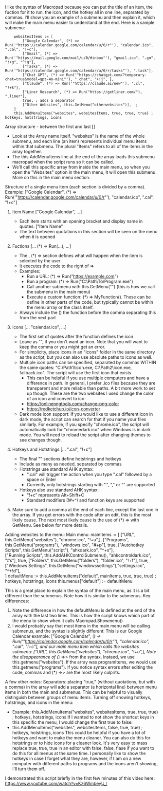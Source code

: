 
I like the syntax of Macropad because you can put the title of an item, the fuction for it to run, the icon, and the hotkey all in one line, separated by commas. I'll show you an example of a submenu and then explain it, which will make the main menu easier to understand at the end. Here is a sample submenu:

        websitesItems := [
            ["Google Calendar", (*) => Run('"https://calendar.google.com/calendar/u/0/r"'), "calendar.ico", ".cal", "!+c"],
            ["Gmail", (*) => Run('"https://mail.google.com/mail/u/0/#inbox"'), "gmail.ico", ".gm", "!+g", "^!g"],
            ["Tasks", (*) => Run('"https://calendar.google.com/calendar/u/0/r/tasks"'), ".task"],
            ["Chat GPT", (*) => Run('"https://chatgpt.com/?temporary-chat=true&model=gpt-4o-mini"'), ".chat", "+!j", ],
            ["Claude", (*) => Run('"https://claude.ai/new"'), ".cl", "!+k"], 
            ["Liner Research", (*) => Run("https://getliner.com/"), ".liner"],
            true, ; adds a separator
     	    ["Other Websites", this.GetMenu("otherwebsites")],  ; 
        ]
        this.AddMenuItems("websites", websitesItems, true, true, true) ; hotkeys, hotstrings, icons

Array structure - between the first and last []
- Look at the Array name itself. "websites" is the name of the whole submenu, and each line (an item) represents 
  individual menu items within that submenu. The plural "Items" refers to all of the items in the array together.
- The this.AddMenuItems line at the end of the array loads this submenu macropad when the script runs so it can be called.
- We'll call this specific array from inside the main menu, so when you open the "Websites" option in the main menu, it will open this submenu. More on this in the main menu section.

Structure of a single menu item (each section is divided by a comma). Example:
["Google Calendar", (*) => Run('"https://calendar.google.com/calendar/u/0/r"'), "calendar.ico", ".cal", "!+c"]

1. Item Name ["Google Calendar", ...]
   - Each item starts with an opening bracket and display name in quotes: ["Item Name"
   - The text between quotations in this section will be seen on the menu when it is opened

2. Fuctions [... (*) => Run(...), ...]
   - The , (*) => section defines what will happen when the item is selected by the user
   - It executes the code to the right of =>
   - Examples:
     - Run a URL: (*) => Run("https://example.com")
     - Run a program: (*) => Run("C:\Path\To\Program.exe")
     - Call another submenu with this.GetMenu("") (this is how we call the submenu in the main menu)
     - Execute a custom function: (*) => MyFunction(). These can be define in other parts of the code, but typically cannot be within the menu array or the class itself.
   - Always include the () the function before the comma separating this from the next part

3. Icons [... "calendar.ico", ...]
   - The first set of quotes after the function defines the icon
   - Leave as "", if you don't want an icon. Note that you will want to keep the comma or you might get an error. 
   - For simplicity, place icons in an "Icons" folder in the same directory as the script, but you can also use absolute paths to icons as well.
   - Multiple icon paths can be specified, separated by commas WITHIN the same quotes:
     "C:\Path1\icon.exe, C:\Path2\icon.exe, fallback.ico". The script will use the first icon that exists
     - This can be helpful if you use multiple computers and have a difference in path. In general, I prefer .ico files because they are transparent and more reliable than paths. A bit more work to set up though.
     These are the two websites I used change the color of an icon and convert to ico:
     - https://onlinepngtools.com/change-png-color
     - https://redketchup.io/icon-converter
   - Dark mode icon support: If you would like to use a different icon in dark mode, the script can search for that if you name your files similarly. For example, if you specify "chrome.ico", the script will automatically look for "chromedark.ico" when Windows is in dark mode. You will need to reload the script after changing themes to see changes though.

4. Hotkeys and Hotstrings [... ".cal", "!+c"]
   - The final "" sections define hotstrings and hotkeys
   - Include as many as needed, separated by commas
   - Hotstrings use standard AHK syntax:
     - ".cal" will trigger the action when you type ".cal" followed by a space or Enter
     - Currently only hotstrings starting with ".", "," or "\" are supported
   - Hotkeys also use standard AHK syntax:
     - "!+c" represents Alt+Shift+C
     - Standard modifiers (!#+^) and function keys are supported

5. Make sure to add a comma at the end of each line, except the last one in the array. If you get errors with the code after an edit, this is the most likely cause. The next most likely cause is the use of (*) => with GetMenu. See below for more details. 

Adding websites to the menu:
Main menu:
        mainItems := [
        ["URL", this.GetMenu("websites"), "chrome.ico", "!+u",], 
        ["Programs", this.GetMenu("programs"), "windows.ico", "#+p"],
        true,
        ["Autohotkey Scripts", this.GetMenu("script"), "ahkdark.ico", "^+s"],  
        ["Running Scripts", this.AddAHKControlSubmenu(), "ahkcontroldark.ico", "#s"],
        true,
        ["Folders", this.GetMenu("folders"), "folder.ico", "!+f"],
        true,  
        ["Windows Settings", this.GetMenu("windowssettings"),"settings.ico", "^+!d"],         
        ]
        defaultMenu := this.AddMenuItems("default", mainItems, true, true, true) ; hotkeys, hotstrings, icons
        this.menus["default"] := defaultMenu

This is a great place to explain the syntax of the main menu, as it is a bit different than the submenus. Note how it is similar to the submenus.
Key differences:
1. Note the difference in how the defaultMenu is defined at the end of the array with the last two lines. This is how the script knows which part of the menu to show when it calls Macropad.Showmenu()
2. I would probably say that most items in the main menu will be calling submenus, and the syntax is slightly different:
This is our Google Calendar example:
["Google Calendar", (*) => Run('"https://calendar.google.com/calendar/u/0/r"'), "calendar.ico", ".cal", "!+c"],
and our main menu item which calls the websites submenu:
["URL", this.GetMenu("websites"), "chrome.ico", "!+u",], 
Note the disappearance of (*) =>> from the syntax. Instaed, we use this.getmenu("websites"). If the array was programItems, we would use this.getmenu("programs").
If you notice syntax errors after editing the code, commas and (*) =>> are the most likely culprits.

A few other notes:
Separators:
placing "true," (without quotations, but with a comma) in the array will add a separator (a horizontal line) between menu items in both the main and submenus. This can be helpful to visually distinguish between groups of menu items. 
Turning off showing hotkeys, hotstrings, and icons in the menu:
- Example: 
this.AddMenuItems("websites", websitesItems, true, true, true) ; hotkeys, hotstrings, icons 
If I wanted to not show the shortcut keys in this specific the menu, I would change the first true to false:
- this.AddMenuItems("websites", websitesItems, false, true, true) ; hotkeys, hotstrings, icons
This could be helpful if you have a lot of hotkeys and want to make the menu cleaner. You can also do this for hotstrings or to hide icons for a cleaner look. It's very easy to mass replace true, true, true in an editor with false, false, flase if you want to do this for all menus at the same time. I personally like to show the hotkeys in case I forget what they are, however, if I am on a new computer with different paths to programs and the icons aren't showing, I'll turn them off. 

 I demonstrated this script briefly in the first few minutes of this video here:
 https://www.youtube.com/watch?v=Kz6WmbeyU_I
